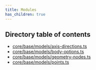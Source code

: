 ```yaml
---
title: Modules
has_children: true
---
```


<h2 class="text-delta">Directory table of contents</h2>

- [core/base/models/axis-directions.ts](/gg-web-engine/modules/core/base/models/axis-directions.ts)
- [core/base/models/body-options.ts](/gg-web-engine/modules/core/base/models/body-options.ts)
- [core/base/models/geometry-nodes.ts](/gg-web-engine/modules/core/base/models/geometry-nodes.ts)
- [core/base/models/points.ts](/gg-web-engine/modules/core/base/models/points.ts)
